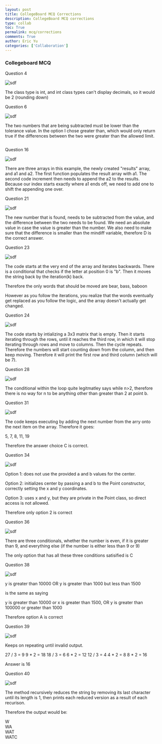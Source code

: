 ```yaml
---
layout: post
title: CollegeBoard MCQ Corrections
description: CollegeBoard MCQ corrections
type: collab
toc: True
permalink: mcq/corrections
comments: True
author: Eric Yu
categories: ['Collaboration']
---
```


### Collegeboard MCQ

Question 4

![sdf](https://cdn.discordapp.com/attachments/1285436912823435264/1308207625988604016/image.png?ex=673d1acb&is=673bc94b&hm=8d0ad974e0966d28a1832111a57a8eba7b8528f7a22f321e9b114e4802165021&)

The class type is int, and int class types can't display decimals, so it would be 2 (rounding down)



Question 6

![sdf](https://media.discordapp.net/attachments/1285436912823435264/1308207785695117372/image.png?ex=673d1af1&is=673bc971&hm=8e79243ef42c1ec0ff41f7b09e32dfdd3318cd13516e8ce176cb1d412d7b92f4&=&format=webp&quality=lossless&width=935&height=587)

The two numbers that are being subtracted must be lower than the tolerance value. In the option I chose greater than, which would only return true if the differences between the two were greater than the allowed limit. 


```java

```

Question 16

![sdf](https://media.discordapp.net/attachments/1285436912823435264/1308208314923876422/image.png?ex=673d1b6f&is=673bc9ef&hm=bbb7412d2495a57cbe818908ca4a0199b9b6bf21be83ed50ff495cec5d79422f&=&format=webp&quality=lossless&width=1033&height=587)

There are three arrays in this example, the newly created "results" array, and a1 and a2. The first function populates the result array with a1. The second code increment then needs to append the a2 to the results. Because our index starts exactly where a1 ends off, we need to add one to shift the appending one over.

Question 21

![sdf](https://media.discordapp.net/attachments/1285436912823435264/1308208665475682314/image.png?ex=673d1bc3&is=673bca43&hm=7373139dff55710f13cd8690a3d7d187417f6a63b799f7d63d478bdfc17a5a65&=&format=webp&quality=lossless&width=857&height=587)

The new number that is found, needs to be subtracted from the value, and the difference between the two needs to be found. We need an absolute value in case the value is greater than the number. We also need to make sure that the difference is smaller than the mindiff variable, therefore D is the correct answer.

Question 23

![sdf](https://cdn.discordapp.com/attachments/1285436912823435264/1308209094783668314/image.png?ex=673d1c29&is=673bcaa9&hm=71b8d257a8ccfdf198765f686dcdc4150ff5a066278373bb405cd81a2c8866d0&)

The code starts at the very end of the array and iterates backwards. There is a conditional that checks if the letter at position 0 is "b". Then it moves the string back by the iteration(k) back. 

Therefore the only words that should be moved are bear, bass, baboon

However as you follow the iterations, you realize that the words eventually get replaced as you follow the logic, and the array doesn't actually get changed.

Question 24

![sdf](https://cdn.discordapp.com/attachments/1285436912823435264/1308209271430844486/image.png?ex=673d1c53&is=673bcad3&hm=9f6bd2fd41df019a69251c658649b0e61cabf60454eb25f96b9ea4f358bd3210&)

The code starts by intializing a 3x3 matrix that is empty. Then it starts iterating through the rows, until it reaches the third row, in which it will stop iterating through rows and move to columns. Then the cycle repeats. Therefore the numbers will start counting down from the column, and then keep moving. Therefore it will print the first row and third column (which will be 7).

Question 28

![sdf](https://media.discordapp.net/attachments/1285436912823435264/1308209747694190632/image.png?ex=673d1cc5&is=673bcb45&hm=e2c8704d11e23d36b1cf3c80f265284e40992dcd60a692325bbf8d0939bc5dd7&=&format=webp&quality=lossless&width=793&height=587)

The conditional within the loop quite legitmatley says while n>2, therefore there is no way for n to be anything other than greater than 2 at point b.

Question 31

![sdf](https://media.discordapp.net/attachments/1285436912823435264/1308237941361086494/image.png?ex=673d3707&is=673be587&hm=8389827384627a92c91c5601d41082e90faecf2c0139e29210784c536b06d6ab&=&format=webp&quality=lossless&width=921&height=587)

The code keeps executing by adding the next number from the arry onto the next item on the array. Therefore it goes:

5, 7, 8, 11, 19

Therefore the answer choice C is correct.

Question 34

![sdf](https://media.discordapp.net/attachments/1285436912823435264/1308210375912587354/image.png?ex=673d1d5a&is=673bcbda&hm=b79795efcf337b22cea5c360acad834c6165dfde4bd98281766e83490502c5a7&=&format=webp&quality=lossless&width=848&height=587)

Option 1: does not use the provided a and b values for the center.

Option 2: initializes center by passing a and b to the Point constructor, correctly setting the x and y coordinates.

Option 3: uses x and y, but they are private in the Point class, so direct access is not allowed.

Therefore only option 2 is correct

Question 36

![sdf](https://media.discordapp.net/attachments/1285436912823435264/1308210952440905799/image.png?ex=673d1de4&is=673bcc64&hm=f517504a92afd5d50b812d1004a58314c04104a58f5e8d7c535b2eadd916c4db&=&format=webp&quality=lossless&width=920&height=587)

There are three conditionals, whether the number is even, if it is greater than 9, and everything else (if the number is either less than 9 or 9)

The only option that has all these three conditions satisified is C

Question 38

![sdf](https://media.discordapp.net/attachments/1285436912823435264/1308211535432126524/image.png?ex=673d1e6f&is=673bccef&hm=22729929e59bc26c9065b6c8efc75915de31cfc10396fc76ba2eef6ff0165795&=&format=webp&quality=lossless&width=1203&height=587)

y is greater than 10000 OR y is greater than 1000 but less than 1500

is the same as saying

y is greater than 10000 or x is greater than 1500, OR y is greater than 100000 or greater than 1000

Therefore option A is correct

Question 39

![sdf](https://media.discordapp.net/attachments/1285436912823435264/1308212050064838756/image.png?ex=673d1eea&is=673bcd6a&hm=5de92e2ca186c9e46860d3642ddcf5b3c3271e9082ccbbdcb0f5bb45aca3334a&=&format=webp&quality=lossless&width=1145&height=586)

Keeps on repeating until invalid output.

27 / 3 = 9
9 * 2 = 18
18 / 3 = 6
6 * 2 = 12
12 / 3 = 4
4 * 2 = 8
8 * 2 = 16

Answer is 16

Question 40

![sdf](https://media.discordapp.net/attachments/1285436912823435264/1308212255803834448/image.png?ex=673d1f1b&is=673bcd9b&hm=b4145a054419aea176fa1904cae5ec8ce387bb9c5a7740df14de8a0f024445a1&=&format=webp&quality=lossless&width=852&height=587)

The method recursively reduces the string by removing its last character until its length is 1, then prints each reduced version as a result of each recurison. 

Therefore the output would be:

W  
WA  
WAT  
WATC
